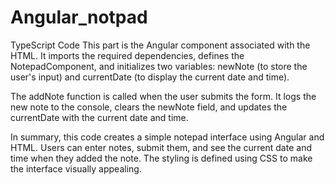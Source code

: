 # Angular_notpad
TypeScript Code
This part is the Angular component associated with the HTML. It imports the required dependencies, defines the NotepadComponent, and initializes two variables: newNote (to store the user's input) and currentDate (to display the current date and time).

The addNote function is called when the user submits the form. It logs the new note to the console, clears the newNote field, and updates the currentDate with the current date and time.

In summary, this code creates a simple notepad interface using Angular and HTML. Users can enter notes, submit them, and see the current date and time when they added the note. The styling is defined using CSS to make the interface visually appealing.

